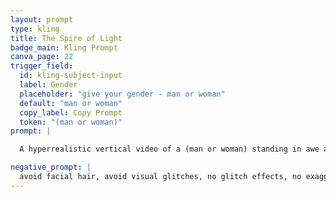 ```yaml
---
layout: prompt
type: kling
title: The Spire of Light
badge_main: Kling Prompt
canva_page: 22
trigger_field:
  id: kling-subject-input
  label: Gender
  placeholder: "give your gender - man or woman"
  default: "man or woman"
  copy_label: Copy Prompt
  token: "(man or woman)"
prompt: |

  A hyperrealistic vertical video of a (man or woman) standing in awe at the edge of a lush, otherworldly rainforest engineered by a benevolent alien civilization. Before them, an enormous spiraling column of glowing turquoise light coils skyward around a tall, ancient tree. The luminous spiral pulses rhythmically, each wave sending shimmering ripples through the surrounding air and foliage with natural, realistic motion. Tiny fragments of light break off and float upward, vanishing into the canopy. The (man or woman)'s eyes track the spiral with a subtle head tilt, expression lit with childlike wonder. Gentle air currents stir their hair and shirt as the structure hums softly in the background. The rainforest responds as if alive—leaves shifting and bioluminescent plants glowing faintly in sync with the spiraling beacon. Natural and realistic motion throughout.

negative_prompt: |
  avoid facial hair, avoid visual glitches, no glitch effects, no exaggerated glow, avoid unrealistic lighting, avoid cartoon or anime styles, no artificial textures, no pixelation, no motion distortion, avoid plastic or overly smoothed skin, maintain natural proportions, no surreal or CGI appearance, avoid unnatural overlays or filters, ensure realistic movement and resolution, no neon green, cartoony motion, jitter, unnatural blinking, jerky camera moves, flickering light, slow motion, expressionless face, random hand gestures, stiff body, glow artifacts, strange head movement, inconsistent lighting, pixelation, ghosting, twitching
---
```

